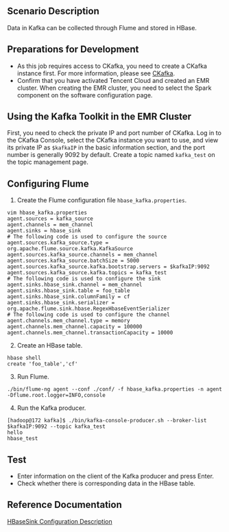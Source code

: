 ## Scenario Description
Data in Kafka can be collected through Flume and stored in HBase.

## Preparations for Development
- As this job requires access to CKafka, you need to create a CKafka instance first. For more information, please see [CKafka](https://intl.cloud.tencent.com/document/product/597).
- Confirm that you have activated Tencent Cloud and created an EMR cluster. When creating the EMR cluster, you need to select the Spark component on the software configuration page.

## Using the Kafka Toolkit in the EMR Cluster
First, you need to check the private IP and port number of CKafka. Log in to the CKafka Console, select the CKafka instance you want to use, and view its private IP as `$kafkaIP` in the basic information section, and the port number is generally 9092 by default. Create a topic named `kafka_test` on the topic management page.

## Configuring Flume
1. Create the Flume configuration file `hbase_kafka.properties`.
```
vim hbase_kafka.properties
agent.sources = kafka_source
agent.channels = mem_channel
agent.sinks = hbase_sink
# The following code is used to configure the source
agent.sources.kafka_source.type = org.apache.flume.source.kafka.KafkaSource
agent.sources.kafka_source.channels = mem_channel
agent.sources.kafka_source.batchSize = 5000
agent.sources.kafka_source.kafka.bootstrap.servers = $kafkaIP:9092
agent.sources.kafka_source.kafka.topics = kafka_test
# The following code is used to configure the sink
agent.sinks.hbase_sink.channel = mem_channel
agent.sinks.hbase_sink.table = foo_table
agent.sinks.hbase_sink.columnFamily = cf
agent.sinks.hbase_sink.serializer = org.apache.flume.sink.hbase.RegexHbaseEventSerializer
# The following code is used to configure the channel
agent.channels.mem_channel.type = memory
agent.channels.mem_channel.capacity = 100000
agent.channels.mem_channel.transactionCapacity = 10000
```
2. Create an HBase table.
```
hbase shell
create 'foo_table','cf'
```
3. Run Flume.
```
./bin/flume-ng agent --conf ./conf/ -f hbase_kafka.properties -n agent -Dflume.root.logger=INFO,console
```
4. Run the Kafka producer.
```
[hadoop@172 kafka]$ ./bin/kafka-console-producer.sh --broker-list $kafkaIP:9092 --topic kafka_test
hello
hbase_test
```

## Test
- Enter information on the client of the Kafka producer and press Enter.
- Check whether there is corresponding data in the HBase table.

## Reference Documentation
[HBaseSink Configuration Description](https://flume.apache.org/FlumeUserGuide.html#hbasesinks)
